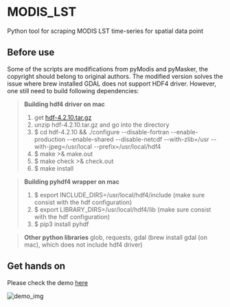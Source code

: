 # MODIS_LST
Python tool for scraping MODIS LST time-series for spatial data point

## Before use
Some of the scripts are modifications from pyModis and pyMasker, the copyright should belong to original authors. The modified version solves the issue where brew installed GDAL does not support HDF4 driver. However, one still need to build following dependencies:

> **Building hdf4 driver on mac**
> 1. get [hdf-4.2.10.tar.gz](https://support.hdfgroup.org/ftp/HDF/releases/HDF4.2.10/src/hdf-4.2.10.tar.gz)
> 2. unzip hdf-4.2.10.tar.gz and go into the directory
> 3. $ cd hdf-4.2.10 && ./configure --disable-fortran --enable-production --enable-shared --disable-netcdf --with-zlib=/usr --with-jpeg=/usr/local --prefix=/usr/local/hdf4
> 4. $ make >& make.out
> 5. $ make check >& check.out
> 6. $ make install

> **Building pyhdf4 wrapper on mac**
> 1. $ export INCLUDE_DIRS=/usr/local/hdf4/include (make sure consist with the hdf configuration)
> 2. $ export LIBRARY_DIRS=/usr/local/hdf4/lib (make sure consist with the hdf configuration)
> 3. $ pip3 install pyhdf

> **Other python libraries**
> glob, requests, gdal (brew install gdal (on mac), which does not include hdf4 driver)

## Get hands on
Please check the demo [here](https://github.com/ramenwang/earth-analytics/blob/master/MODIS_LST/MODIS_processing_example.ipynb)

![demo_img](https://github.com/ramenwang/earth-analytics/blob/master/MODIS_LST/pics/modis_demo.png)
